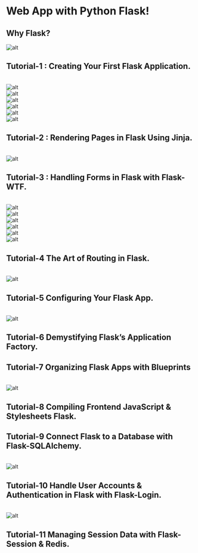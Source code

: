 # Web App with Python Flask!

## Why Flask?
![alt](imgs/img.png)

## Tutorial-1 : Creating Your First Flask Application.
<br/>![alt](imgs/img_1.png)
<br/>![alt](imgs/img_2.png)
<br/>![alt](imgs/img_3.png)
<br/>![alt](imgs/img_4.png)
<br/>![alt](imgs/img_5.png)
<br/>![alt](imgs/img_6.png)

## Tutorial-2 : Rendering Pages in Flask Using Jinja.
<br/>![alt](imgs/img_7.png)

## Tutorial-3 : Handling Forms in Flask with Flask-WTF.
<br/>![alt](imgs/img_8.png)
<br/>![alt](imgs/img_9.png)
<br/>![alt](imgs/img_10.png)
<br/>![alt](imgs/img_11.png)
<br/>![alt](imgs/img_12.png)
<br/>![alt](imgs/img_13.png)

## Tutorial-4 The Art of Routing in Flask. 
<br/>![alt](imgs/img_14.png)

## Tutorial-5 Configuring Your Flask App.
<br/>![alt](imgs/img_15.png)

## Tutorial-6 Demystifying Flask’s Application Factory.

## Tutorial-7 Organizing Flask Apps with Blueprints
<br/>![alt](imgs/img_16.png)

## Tutorial-8 Compiling Frontend JavaScript & Stylesheets Flask.

## Tutorial-9 Connect Flask to a Database with Flask-SQLAlchemy.
<br/>![alt](imgs/img_17.png)

## Tutorial-10 Handle User Accounts & Authentication in Flask with Flask-Login.
<br/>![alt](imgs/img_17.png)

## Tutorial-11 Managing Session Data with Flask-Session & Redis.


